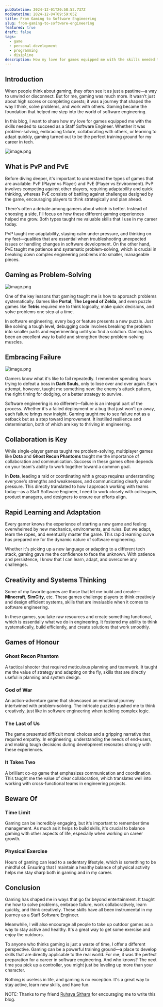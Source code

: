 ```yaml
---
pubDatetime: 2024-12-01T20:58:52.737Z
modDatetime: 2024-12-04T09:59:05Z
title: From Gaming to Software Engineering
slug: from-gaming-to-software-engineering
featured: true
draft: false
tags:
  - game
  - personal-development
  - programming
  - disipline
description: How my love for games equipped me with the skills needed to succeed as a Staff Software Engineer
---
```


## Introduction

When people think about gaming, they often see it as just a pastime—a way to unwind or disconnect. But for me, gaming was much more. It wasn't just about high scores or completing quests; it was a journey that shaped the way I think, solve problems, and work with others. Gaming became the foundation that helped me step into the world of software engineering.

In this blog, I want to share how my love for games equipped me with the skills needed to succeed as a Staff Software Engineer. Whether it was problem-solving, embracing failure, collaborating with others, or learning to adapt quickly, gaming turned out to be the perfect training ground for my career in tech.

![image.png](https://file.notion.so/f/f/8c96da24-d7a6-439f-9a85-03eefbe9c828/fbbd6f48-a7d3-4646-8c4a-d02f7bf5ba25/image.png?table=block&id=14d39512-9b46-80df-9f16-eaa87ca77566&spaceId=8c96da24-d7a6-439f-9a85-03eefbe9c828&expirationTimestamp=1733385600000&signature=TQM8JstVq076rI7xU4pPeG9juTn55FopstrCvs9r2wM&downloadName=image.png)

[//]: # (## Quick abbreviation)

[//]: # (  - PvP - Player vs Player, where players compete against each other)

[//]: # (  - PvE - Player vs Environment, where players battle against challenges designed by the game)

## What is PvP and PvE

Before diving deeper, it's important to understand the types of games that are available: PvP (Player vs Player) and PvE (Player vs Environment). PvP involves competing against other players, requiring adaptability and quick thinking, whereas PvE consists of battling against challenges designed by the game, encouraging players to think strategically and plan ahead.

There's often a debate among gamers about which is better. Instead of choosing a side, I'll focus on how these different gaming experiences helped me grow. Both types taught me valuable skills that I use in my career today.

PvP taught me adaptability, staying calm under pressure, and thinking on my feet—qualities that are essential when troubleshooting unexpected issues or handling changes in software development. On the other hand, PvE taught me patience and systematic problem-solving, which is crucial in breaking down complex engineering problems into smaller, manageable pieces.

## Gaming as Problem-Solving

![image.png](https://file.notion.so/f/f/8c96da24-d7a6-439f-9a85-03eefbe9c828/ef25784f-5929-41fd-8252-b91541fa53b2/image.png?table=block&id=15239512-9b46-80d8-8867-c776d92aa053&spaceId=8c96da24-d7a6-439f-9a85-03eefbe9c828&expirationTimestamp=1733385600000&signature=kwxUF3ndB00p1WgzVZtEZtOI3_eFbh1n0Njky8FAZhg&downloadName=image.png)

One of the key lessons that gaming taught me is how to approach problems systematically. Games like **Portal**, **The Legend of Zelda**, and even puzzle games like **Tetris** required me to think logically, make quick decisions, and solve problems one step at a time.

In software engineering, every bug or feature presents a new puzzle. Just like solving a tough level, debugging code involves breaking the problem into smaller parts and experimenting until you find a solution. Gaming has been an excellent way to build and strengthen these problem-solving muscles.

## Embracing Failure

![image.png](https://file.notion.so/f/f/8c96da24-d7a6-439f-9a85-03eefbe9c828/dee4188e-d50b-462d-b615-a92b8e0c4f2b/image.png?table=block&id=14d39512-9b46-8088-8e55-fdb6514dee9f&spaceId=8c96da24-d7a6-439f-9a85-03eefbe9c828&expirationTimestamp=1733385600000&signature=iLqICKiHQaCD55oJRawUprW6nb0eX-L_Xzbbij-mVSE&downloadName=image.png)

Gamers know what it's like to fail repeatedly. I remember spending hours trying to defeat a boss in **Dark Souls**, only to lose over and over again. Each attempt, however, taught me something new: the enemy's attack pattern, the right timing for dodging, or a better strategy to survive.

Software engineering is no different—failure is an integral part of the process. Whether it's a failed deployment or a bug that just won't go away, each failure brings new insight. Gaming taught me to see failure not as a setback but as a step toward improvement. It instilled resilience and determination, both of which are key to thriving in engineering.

## Collaboration is Key

While single-player games taught me problem-solving, multiplayer games like **Dota** and **Ghost Recon Phantoms** taught me the importance of collaboration and communication. Success in these games often depends on your team's ability to work together toward a common goal.

In **Dota**, leading a raid or coordinating with a group requires understanding everyone's strengths and weaknesses, and communicating clearly under pressure. This directly translated to how I approach working with teams today—as a Staff Software Engineer, I need to work closely with colleagues, product managers, and designers to ensure our efforts align.

## Rapid Learning and Adaptation

Every gamer knows the experience of starting a new game and feeling overwhelmed by new mechanics, environments, and rules. But we adapt, learn the ropes, and eventually master the game. This rapid learning curve has prepared me for the dynamic nature of software engineering.

Whether it's picking up a new language or adapting to a different tech stack, gaming gave me the confidence to face the unknown. With patience and persistence, I know that I can learn, adapt, and overcome any challenges.

## Creativity and Systems Thinking

Some of my favorite games are those that let me build and create—**Minecraft**, **SimCity**, etc. These games challenge players to think creatively and design efficient systems, skills that are invaluable when it comes to software engineering.

In these games, you take raw resources and create something functional, which is essentially what we do in engineering. It fostered my ability to think systematically, build efficiently, and create solutions that work smoothly.

## Games of Honour

### Ghost Recon Phantom

A tactical shooter that required meticulous planning and teamwork. It taught me the value of strategy and adapting on the fly, skills that are directly useful in planning and system design.

### God of War

An action-adventure game that showcased an emotional journey intertwined with problem-solving. The intricate puzzles pushed me to think creatively, just like in software engineering when tackling complex logic.

### The Last of Us

The game presented difficult moral choices and a gripping narrative that required empathy. In engineering, understanding the needs of end-users, and making tough decisions during development resonates strongly with these experiences.

### It Takes Two

A brilliant co-op game that emphasizes communication and coordination. This taught me the value of clear collaboration, which translates well into working with cross-functional teams in engineering projects.

## Beware Of

### Time Limit

Gaming can be incredibly engaging, but it's important to remember time management. As much as it helps to build skills, it's crucial to balance gaming with other aspects of life, especially when working on career growth.

### Physical Exercise

Hours of gaming can lead to a sedentary lifestyle, which is something to be mindful of. Ensuring that I maintain a healthy balance of physical activity helps me stay sharp both in gaming and in my career.

## Conclusion

Gaming has shaped me in ways that go far beyond entertainment. It taught me how to solve problems, embrace failure, work collaboratively, learn quickly, and think creatively. These skills have all been instrumental in my journey as a Staff Software Engineer. 

Meanwhile, I will also encourage all people to take up outdoor games as a way to stay active and healthy. It's a great way to get some exercise and enjoy the outdoors.

To anyone who thinks gaming is just a waste of time, I offer a different perspective. Gaming can be a powerful training ground—a place to develop skills that are directly applicable to the real world. For me, it was the perfect preparation for a career in software engineering. And who knows? The next time you pick up a controller, you might just be leveling up more than your character.

Nothing is useless in life, and gaming is no exception. It's a great way to stay active, learn new skills, and have fun.

NOTE: Thanks to my friend [Ruhaya Sithara](https://www.linkedin.com/in/ruhaya-sithara-636150134/) for encouraging me to write this blog.